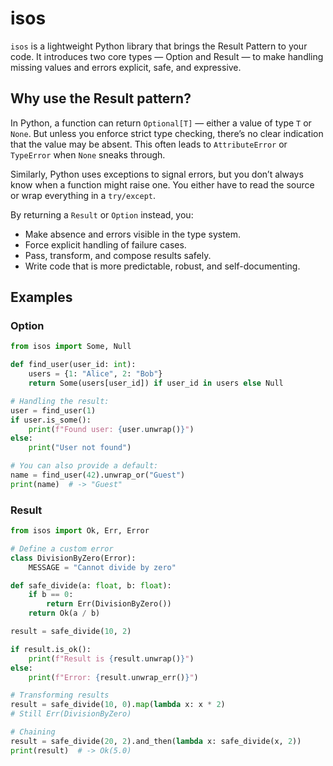 # isos

`isos` is a lightweight Python library that brings the Result Pattern to your code.
It introduces two core types — Option and Result — to make handling missing values and errors explicit, safe, and expressive.

## Why use the Result pattern?

In Python, a function can return `Optional[T]` — either a value of type `T` or `None`.
But unless you enforce strict type checking, there’s no clear indication that the value may be absent.
This often leads to `AttributeError` or `TypeError` when `None` sneaks through.

Similarly, Python uses exceptions to signal errors, but you don’t always know when a function might raise one.
You either have to read the source or wrap everything in a `try/except`.

By returning a `Result` or `Option` instead, you:

- Make absence and errors visible in the type system.
- Force explicit handling of failure cases.
- Pass, transform, and compose results safely.
- Write code that is more predictable, robust, and self-documenting.

## Examples

### Option

```Python
from isos import Some, Null

def find_user(user_id: int):
    users = {1: "Alice", 2: "Bob"}
    return Some(users[user_id]) if user_id in users else Null

# Handling the result:
user = find_user(1)
if user.is_some():
    print(f"Found user: {user.unwrap()}")
else:
    print("User not found")

# You can also provide a default:
name = find_user(42).unwrap_or("Guest")
print(name)  # -> "Guest"
```

### Result

```Python
from isos import Ok, Err, Error

# Define a custom error
class DivisionByZero(Error):
    MESSAGE = "Cannot divide by zero"

def safe_divide(a: float, b: float):
    if b == 0:
        return Err(DivisionByZero())
    return Ok(a / b)

result = safe_divide(10, 2)

if result.is_ok():
    print(f"Result is {result.unwrap()}")
else:
    print(f"Error: {result.unwrap_err()}")

# Transforming results
result = safe_divide(10, 0).map(lambda x: x * 2)
# Still Err(DivisionByZero)

# Chaining
result = safe_divide(20, 2).and_then(lambda x: safe_divide(x, 2))
print(result)  # -> Ok(5.0)
```

